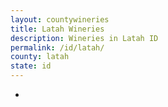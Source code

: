 ```yaml
---
layout: countywineries
title: Latah Wineries
description: Wineries in Latah ID
permalink: /id/latah/
county: latah
state: id
---
```

-
